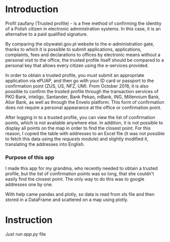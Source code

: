 # Introduction
Profil zaufany (Trusted profile) - is a free method of confirming the identity of a Polish citizen in electronic administration systems. In this case, it is an alternative to a paid qualified signature.

By comparing the obywatel.gov.pl website to the e-administration gate, thanks to which it is possible to submit applications, applications, complaints, fees and declarations to offices by electronic means without a personal visit to the office, the trusted profile itself should be compared to a personal key that allows every citizen using the e-services provided.

In order to obtain a trusted profile, you must submit an appropriate application via ePUAP, and then go with your ID card or passport to the confirmation point (ZUS, US, NFZ, UM). From October 2016, it is also possible to confirm the trusted profile through the transaction services of PKO Bank, inteligo, Santander, Bank Pekao, mBank, ING, Millennium Bank, Alior Bank, as well as through the Envelo platform. This form of confirmation does not require a personal appearance at the office or confirmation point.

After logging in to a trusted profile, you can view the list of confirmation points, which is not available anywhere else. In addition, it is not possible to display all points on the map in order to find the closest point. For this reason, I copied the table with addresses to an Excel file (it was not possible to fetch this data using the *requests* module) and slightly modified it, translating the addresses into English.

### Purpose of this app
I made this app for my grandma, who recently needed to obtain a trusted profile, but the list of confirmation points was so long, that she couldn't easily find the closest point. The only way to do this was to google addresses one by one.

With help came pandas and plotly, so data is read from xls file and then stored in a DataFrame and scattered on a map using plotly.

# Instruction
Just run *app.py* file